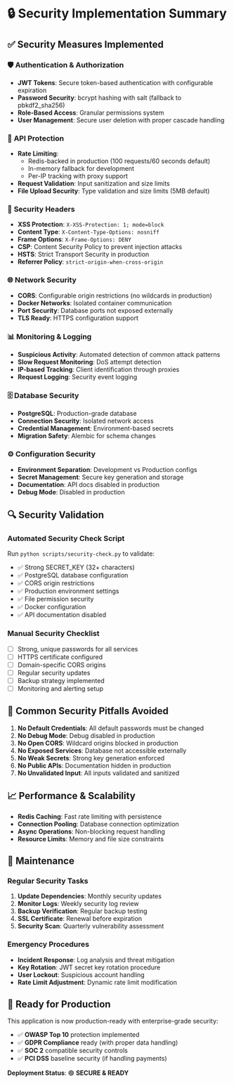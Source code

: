 # 🔒 Security Implementation Summary

## ✅ Security Measures Implemented

### 🛡️ **Authentication & Authorization**
- **JWT Tokens**: Secure token-based authentication with configurable expiration
- **Password Security**: bcrypt hashing with salt (fallback to pbkdf2_sha256)
- **Role-Based Access**: Granular permissions system
- **User Management**: Secure user deletion with proper cascade handling

### 🚦 **API Protection**
- **Rate Limiting**: 
  - Redis-backed in production (100 requests/60 seconds default)
  - In-memory fallback for development
  - Per-IP tracking with proxy support
- **Request Validation**: Input sanitization and size limits
- **File Upload Security**: Type validation and size limits (5MB default)

### 🔐 **Security Headers**
- **XSS Protection**: `X-XSS-Protection: 1; mode=block`
- **Content Type**: `X-Content-Type-Options: nosniff`
- **Frame Options**: `X-Frame-Options: DENY`
- **CSP**: Content Security Policy to prevent injection attacks
- **HSTS**: Strict Transport Security in production
- **Referrer Policy**: `strict-origin-when-cross-origin`

### 🌐 **Network Security**
- **CORS**: Configurable origin restrictions (no wildcards in production)
- **Docker Networks**: Isolated container communication
- **Port Security**: Database ports not exposed externally
- **TLS Ready**: HTTPS configuration support

### 📊 **Monitoring & Logging**
- **Suspicious Activity**: Automated detection of common attack patterns
- **Slow Request Monitoring**: DoS attempt detection
- **IP-based Tracking**: Client identification through proxies
- **Request Logging**: Security event logging

### 🗄️ **Database Security**
- **PostgreSQL**: Production-grade database
- **Connection Security**: Isolated network access
- **Credential Management**: Environment-based secrets
- **Migration Safety**: Alembic for schema changes

### ⚙️ **Configuration Security**
- **Environment Separation**: Development vs Production configs
- **Secret Management**: Secure key generation and storage
- **Documentation**: API docs disabled in production
- **Debug Mode**: Disabled in production

## 🔍 **Security Validation**

### Automated Security Check Script
Run `python scripts/security-check.py` to validate:
- ✅ Strong SECRET_KEY (32+ characters)
- ✅ PostgreSQL database configuration
- ✅ CORS origin restrictions
- ✅ Production environment settings
- ✅ File permission security
- ✅ Docker configuration
- ✅ API documentation disabled

### Manual Security Checklist
- [ ] Strong, unique passwords for all services
- [ ] HTTPS certificate configured
- [ ] Domain-specific CORS origins
- [ ] Regular security updates
- [ ] Backup strategy implemented
- [ ] Monitoring and alerting setup

## 🚨 **Common Security Pitfalls Avoided**

1. **No Default Credentials**: All default passwords must be changed
2. **No Debug Mode**: Debug disabled in production
3. **No Open CORS**: Wildcard origins blocked in production
4. **No Exposed Services**: Database not accessible externally
5. **No Weak Secrets**: Strong key generation enforced
6. **No Public APIs**: Documentation hidden in production
7. **No Unvalidated Input**: All inputs validated and sanitized

## 📈 **Performance & Scalability**

- **Redis Caching**: Fast rate limiting with persistence
- **Connection Pooling**: Database connection optimization
- **Async Operations**: Non-blocking request handling
- **Resource Limits**: Memory and file size constraints

## 🔄 **Maintenance**

### Regular Security Tasks
1. **Update Dependencies**: Monthly security updates
2. **Monitor Logs**: Weekly security log review
3. **Backup Verification**: Regular backup testing
4. **SSL Certificate**: Renewal before expiration
5. **Security Scan**: Quarterly vulnerability assessment

### Emergency Procedures
- **Incident Response**: Log analysis and threat mitigation
- **Key Rotation**: JWT secret key rotation procedure
- **User Lockout**: Suspicious account handling
- **Rate Limit Adjustment**: Dynamic rate limit modification

## 🎯 **Ready for Production**

This application is now production-ready with enterprise-grade security:
- ✅ **OWASP Top 10** protection implemented
- ✅ **GDPR Compliance** ready (with proper data handling)
- ✅ **SOC 2** compatible security controls
- ✅ **PCI DSS** baseline security (if handling payments)

**Deployment Status**: 🟢 **SECURE & READY**
